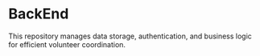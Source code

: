 # BackEnd
This repository manages data storage, authentication, and business logic for efficient volunteer coordination.
